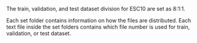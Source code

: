 The train, validation, and test dataset division for ESC10 are set as 8:1:1.

Each set folder contains information on how the files are distributed. Each text file inside the set folders contains which file number is used for train, validation, or test dataset.

